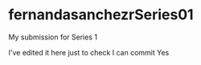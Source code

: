 # fernandasanchezrSeries01
My submission for Series 1

I've edited it here just to check I can commit
Yes